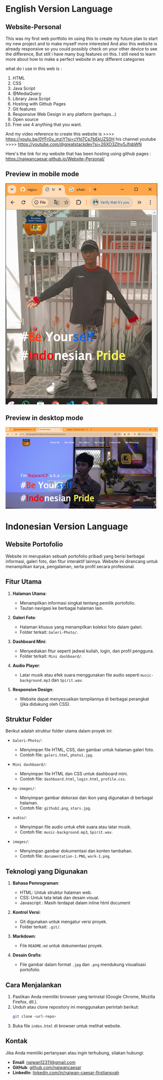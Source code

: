 # English Version Language
## Website-Personal
This was my first web portfolio im using this to create my future plan to start my new project and to make myself more interested
And also this website is already responsive so you could possibly check on your other device to see the difference, But still i have many bug features on this.
I still need to learn more about how to make a perfect website in any different categories

what do i use in this web is : 
1. HTML
2. CSS
3. Java Script
4. @MediaQuery
5. Library Java Script
6. Hosting with Github Pages
7. Git features
8. Responsive Web Design in any platform (perhaps...)
9. Open source
10. Free use 4 anything that you want.

And my video reference to create this website is >>>> https://youtu.be/0YFrGy_mzjY?si=cYhl7Cp7bEkUZS0H
his channel youtube >>>> https://youtube.com/@greatstackdev?si=26XO3Zlhv5JfqbWN

Here's the link for my website that has been hosting using github pages : 
https://najwancaesar.github.io/Website-Personal/

## Preview in mobile mode
[![My Documentation for Readme](images/documentation-1.PNG)](https://najwancaesar.github.io/Website-Personal/)

## Preview in desktop mode
[![My Documentation for Readme](images/documentation-2.PNG)](https://najwancaesar.github.io/Website-Personal/)

# Indonesian Version Language

## Website Portofolio

Website ini merupakan sebuah portofolio pribadi yang berisi berbagai informasi, galeri foto, dan fitur interaktif lainnya. Website ini dirancang untuk menampilkan karya, pengalaman, serta profil secara profesional.

## Fitur Utama

1. **Halaman Utama**:

   - Menampilkan informasi singkat tentang pemilik portofolio.
   - Tautan navigasi ke berbagai halaman lain.

2. **Galeri Foto**:

   - Halaman khusus yang menampilkan koleksi foto dalam galeri.
   - Folder terkait: `Galeri-Photo/`.

3. **Dashboard Mini**:

   - Menyediakan fitur seperti jadwal kuliah, login, dan profil pengguna.
   - Folder terkait: `Mini dashboard/`.

4. **Audio Player**:

   - Latar musik atau efek suara menggunakan file audio seperti `music-background.mp3` dan `Spirit.wav`.

5. **Responsive Design**:

   - Website dapat menyesuaikan tampilannya di berbagai perangkat (jika didukung oleh CSS).

## Struktur Folder

Berikut adalah struktur folder utama dalam proyek ini:

- `Galeri-Photo/`:

  - Menyimpan file HTML, CSS, dan gambar untuk halaman galeri foto.
  - Contoh file: `galeri.html`, `photo1.jpg`.

- `Mini dashboard/`:

  - Menyimpan file HTML dan CSS untuk dashboard mini.
  - Contoh file: `dashboard.html`, `login.html`, `profile.css`.

- `my-images/`:

  - Menyimpan gambar dekorasi dan ikon yang digunakan di berbagai halaman.
  - Contoh file: `github2.png`, `stars.jpg`.

- `audio/`:

  - Menyimpan file audio untuk efek suara atau latar musik.
  - Contoh file: `music-background.mp3`, `Spirit.wav`.

- `images/`:

  - Menyimpan gambar dokumentasi dan konten tambahan.
  - Contoh file: `documentation-1.PNG`, `work-1.png`.

## Teknologi yang Digunakan

1. **Bahasa Pemrograman**:

   - HTML: Untuk struktur halaman web.
   - CSS: Untuk tata letak dan desain visual.
   - Javascript : Masih terdapat dalam inline html document

2. **Kontrol Versi**:

   - Git digunakan untuk mengatur versi proyek.
   - Folder terkait: `.git/`.

3. **Markdown**:

   - File `README.md` untuk dokumentasi proyek.

4. **Desain Grafis**:

   - File gambar dalam format `.jpg` dan `.png` mendukung visualisasi portofolio.

## Cara Menjalankan

1. Pastikan Anda memiliki browser yang terinstal (Google Chrome, Mozilla Firefox, dll.).
2. Unduh atau clone repository ini menggunakan perintah berikut:
   ```bash
   git clone <url-repo>
   ```
3. Buka file `index.html` di browser untuk melihat website.

## Kontak

Jika Anda memiliki pertanyaan atau ingin terhubung, silakan hubungi:

- **Email**: [najwan12311@gmail.com](mailto\:najwan12311@gmail.com)
- **GitHub**: [github.com/najwancaesar](https://github.com/najwancaesar)
- **LinkedIn**: [linkedin.com/in/najwan-caesar-firstiansyah](https://www.linkedin.com/in/najwan-caesar-firstiansyah-152814266/)


